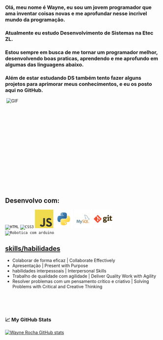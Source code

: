 ### Olá, meu nome é Wayne, eu sou um jovem programador que ama inventar coisas novas e me aprofundar nesse incrivel mundo da programação.

### Atualmente eu **estudo Desenvolvimento de Sistemas** na Etec ZL.
### Estou sempre em busca de me tornar um programador melhor, desenvolvendo boas praticas, aprendendo e me aprofundo em algumas das linguagens abaixo.
### Além de estar estudando DS também tento fazer alguns projetos para aprimorar meus conhecimentos, e eu os posto aqui no GitHub. 

<p></p>

  <img align="right" alt="GIF" src="https://github.com/abhisheknaiidu/abhisheknaiidu/blob/master/code.gif?raw=true" width="500" height="320" />

## **Desenvolvo com:**

<code><img height="60" src="https://upload.wikimedia.org/wikipedia/commons/thumb/6/61/HTML5_logo_and_wordmark.svg/1200px-HTML5_logo_and_wordmark.svg.png" title="HTML"></code>
<code><img height="60" src="https://upload.wikimedia.org/wikipedia/commons/thumb/d/d5/CSS3_logo_and_wordmark.svg/1200px-CSS3_logo_and_wordmark.svg.png" title="CSS3"></code>
<code><img height="60" src="https://raw.githubusercontent.com/github/explore/80688e429a7d4ef2fca1e82350fe8e3517d3494d/topics/javascript/javascript.png" title="JavaScript"></code>
<code><img height="60" src="https://raw.githubusercontent.com/github/explore/80688e429a7d4ef2fca1e82350fe8e3517d3494d/topics/python/python.png" title="Python"></code>
<code><img height="60" src="https://raw.githubusercontent.com/github/explore/80688e429a7d4ef2fca1e82350fe8e3517d3494d/topics/mysql/mysql.png" title="Banco de Dados My SQL"></code>
<code><img height="60" src="https://raw.githubusercontent.com/github/explore/80688e429a7d4ef2fca1e82350fe8e3517d3494d/topics/git/git.png" title="Versionamento com git"></code>
<code><img height="60" src="https://res-1.cloudinary.com/crunchbase-production/image/upload/c_lpad,h_256,w_256,f_auto,q_auto:eco/v1397183645/50bf4fee6f1194cbd5064a4342c4ab75.png" title="Robotica com arduino"></code>

## [**skills/habilidades**](https://ptech.yourlearning.ibm.com/certificate/share/ffa2b56a56ewogICJvYmplY3RJZCIgOiAiSUxCLVdXWk1YWkpSWkdSWjZWVlkiLAogICJvYmplY3RUeXBlIiA6ICJBQ1RJVklUWSIsCiAgImxlYXJuZXJDTlVNIiA6ICIwNTAyNjNSRUciCn0e0ee0d5e90-10)

- Colaborar de forma eficaz | Collaborate Effectively
- Apresentação | Present with Purpose
- habilidades interpessoais | Interpersonal Skills
- Trabalho de qualidade com agilidade | Deliver Quality Work with Agility
- Resolver problemas com um pensamento crítico e criativo | Solving Problems with Critical and Creative Thinking

<br><br><br>

### 📈 My GitHub Stats
  
  [![Wayne Rocha GitHub stats](https://github-readme-stats.vercel.app/api?username=WayneRocha&theme=dark&show_icons=true)](https://github.com/anuraghazra/github-readme-stats)
